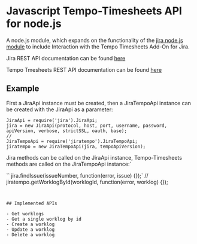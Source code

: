 # Javascript Tempo-Timesheets API for node.js

A node.js module, which expands on the functionality of the [jira node.js module](https://github.com/steves/node-jira)
to include Interaction with the Tempo Timesheets Add-On for Jira.

Jira REST API documentation can be found [here](https://developer.atlassian.com/cloud/jira/platform/rest/v3/)

Tempo Tmesheets REST API documentation can be found [here](http://developer.tempo.io/doc/timesheets/api/rest/latest/)

## Example

First a JiraApi instance must be created, then a JiraTempoApi instance can be created with the JiraApi as a parameter:

```
JiraApi = require('jira').JiraApi;
jira = new JiraApi(protocol, host, port, username, password, apiVersion, verbose, strictSSL, oauth, base);
//
JiraTempoApi = require('jiratempo').JiraTempoApi;
jiratempo = new JiraTempoApi(jira, tempoApiVersion);
````

Jira methods can be called on the JiraApi instance, Tempo-Timesheets methods are called on the JiraTempoApi instance:`

``
jira.findIssue(issueNumber, function(error, issue) {});`
//
jiratempo.getWorklogById(worklogId, function(error, worklog) {});
```


## Implemented APIs

- Get worklogs
- Get a single worklog by id
- Create a worklog
- Update a worklog
- Delete a worklog